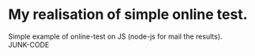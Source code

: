 # My realisation of simple online test.
Simple example of online-test on JS (node-js for mail the results). </br>
JUNK-CODE
